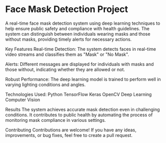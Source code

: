 
# Face Mask Detection Project


A real-time face mask detection system using deep learning techniques to help ensure public safety and compliance with health guidelines. The system can distinguish between individuals wearing masks and those without masks, providing timely alerts for necessary actions.

Key Features
Real-time Detection: The system detects faces in real-time video streams and classifies them as "Mask" or "No Mask".

Alerts: Different messages are displayed for individuals with masks and those without, indicating whether they are allowed or not.

Robust Performance: The deep learning model is trained to perform well in varying lighting conditions and angles.


Technologies Used: 
Python
TensorFlow
Keras
OpenCV
Deep Learning
Computer Vision

Results
The system achieves accurate mask detection even in challenging conditions. It contributes to public health by automating the process of monitoring mask compliance in various settings.

Contributing
Contributions are welcome! If you have any ideas, improvements, or bug fixes, feel free to create a pull request.
